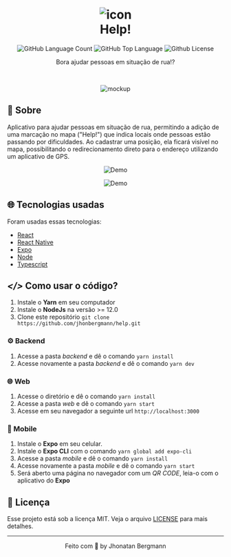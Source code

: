 <h1 align="center">
  <img src="forReadme/icon.png" alt="icon" >
  <br>
  Help!
  <br>
</h1>

<p align="center">
  <img alt="GitHub Language Count" src="https://img.shields.io/github/languages/count/JhonatanBergmann/Help" />
  <img alt="GitHub Top Language" src="https://img.shields.io/github/languages/top/JhonatanBergmann/Help" />
  <img alt="Github License" src="https://img.shields.io/github/license/JhonatanBergmann/Help" />
</p>

<p align="center">Bora ajudar pessoas em situação de rua!?</p>

<br>

<p align="center">
  <img src="forReadme/mockup.png" alt="mockup" >
</p>

## 📅 Sobre

Aplicativo para ajudar pessoas em situação de rua, permitindo a adição de uma marcação no mapa ("Help!") que indica locais onde pessoas estão passando por dificuldades. Ao cadastrar uma posição, ela ficará visível no mapa, possibilitando o redirecionamento direto para o endereço utilizando um aplicativo de GPS.

<p align="center">
  <img src="forReadme/web.gif" alt="Demo" >
</p>
<p align="center">
  <img src="forReadme/mobile.gif" alt="Demo" >
</p>

## 🌐 Tecnologias usadas
Foram usadas essas tecnologias:

- [React](https://pt-br.reactjs.org/)
- [React Native](https://reactnative.dev/)
- [Expo](https://expo.io/)
- [Node](https://nodejs.org/en)
- [Typescript](https://www.typescriptlang.org/)

## ***</>*** Como usar o código?
1. Instale o **Yarn** em seu computador
1. Instale o **NodeJs** na versão >= 12.0
1. Clone este repositório `git clone https://github.com/jhonbergmann/help.git`

### ⚙️ Backend
1. Acesse a pasta *backend* e dê o comando `yarn install`
1. Acesse novamente a pasta *backend* e dê o comando `yarn dev`

### 🌐 Web
1. Acesse o diretório e dê o comando `yarn install`
1. Acesse a pasta *web* e dê o comando `yarn start`
1. Acesse em seu navegador a seguinte url `http://localhost:3000`

### 📱 Mobile
1. Instale o **Expo** em seu celular.
1. Instale o **Expo CLI** com o comando `yarn global add expo-cli`
1. Acesse a pasta *mobile* e dê o comando `yarn install`
1. Acesse novamente a pasta *mobile* e dê o comando `yarn start`
1. Será aberto uma página no navegador com um *QR CODE*, leia-o com o aplicativo do **Expo**

## 📝 Licença

Esse projeto está sob a licença MIT. Veja o arquivo [LICENSE](LICENSE) para mais detalhes.

---

<p align="center">
 Feito com 💜 by Jhonatan Bergmann
</p>
